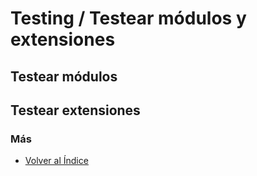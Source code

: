 # Testing / Testear módulos y extensiones

## Testear módulos


## Testear extensiones

 
### Más
  * [Volver al Índice](./index.md)
